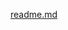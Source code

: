 [readme.md](https://github.com/hhhhhhhhhhhhhhhhhhhhhhhhhugooooooo/ProjetPIR/files/11335098/readme.md)
